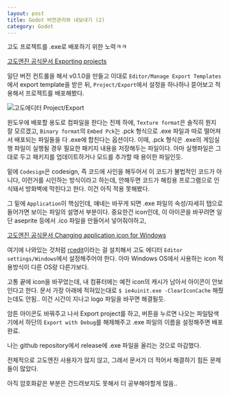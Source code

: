 ```yaml
---
layout: post
title: Godot 버전관리와 내보내기 (2)
category: Godot
---
```


고도 프로젝트를 .exe로 배포하기 위한 노력ㅋㅋ

[고도엔진 공식문서 Exporting projects](https://docs.godotengine.org/en/stable/getting_started/workflow/export/exporting_projects.html)

일단 버전 컨트롤을 해서 v0.1.0을 만들고 이대로 `Editor/Manage Export Templates`에서 export template을 받은 뒤, `Project/Export`에서 설정을 하나하나 뜯어보고 적용해서 프로젝트를 배포해봤다.

<!--description-->

![고도에디터 Project/Export](https://github.com/panda5176/panda5176.github.io/tree/master/_files/Export_settings.png)

윈도우에 배포할 용도로 컴파일을 한다는 전제 하에, `Texture format`은 솔직히 뭔지 잘 모르겠고, `Binary format`의 `Embed Pck`는 .pck 형식으로 .exe 파일과 따로 떨어져서 배포되는 파일들을 다 .exe에 합친다는 옵션이다. 이때, .pck 형식은 .exe의 게임실행 파일이 실행될 경우 필요한 패키지 내용을 저장해두는 파일이다. 아마 실행파일은 그대로 두고 패키지를 업데이트하거나 모드를 추가할 때 용이한 파일인듯.

밑에 `Codesign`은 codesign, 즉 코드에 사인을 해두어서 이 코드가 불법적인 코드가 아니다, 이런거를 시인하는 방식이라고 하는데, 안해두면 코드가 해킹용 프로그램으로 인식돼서 방화벽에 막힌다고 한다. 이건 아직 적용 못해봤다.

그 밑에 `Application`이 핵심인데, 얘네는 바꾸게 되면 .exe 파일의 속성/자세히 탭으로 들어가면 보이는 파일의 설명서 부분이다. 중요한건 icon인데, 이 아이콘을 바꾸려면 일단 aseprite 등에서 .ico 파일을 만들어서 넣어줘야하고, 

[고도엔진 공식문서 Changing application icon for Windows](https://docs.godotengine.org/en/stable/getting_started/workflow/export/changing_application_icon_for_windows.html)

여기에 나와있는 것처럼 [rcedit](https://github.com/electron/rcedit/releases)이라는 걸 설치해서 고도 에디터 `Editor settings/Windows`에서 설정해주어야 한다. 아마 Windows OS에서 사용하는 icon 적용방식이 다른 OS랑 다른가보다.

고통 끝에 icon을 바꾸었는데, 내 컴퓨터에는 예전 icon의 캐시가 남아서 아이콘이 안보인다고 한다. 문서 가장 아래에 적혀있는대로 `$ ie4uinit.exe -ClearIconCache` 해줬는데도 안됨.. 이건 시간이 지나고 logo 파일을 바꾸면 해결될듯.

암튼 아이콘도 바꿔주고 나서 Export project를 하고, 버튼을 누르면 나오는 파일탐색기에서 하단의 `Export with Debug`를 해제해주고 .exe 파일의 이름을 설정해주면 배포 완료.

나는 github repository에서 release에 .exe 파일을 올리는 것으로 마감했다.

전체적으로 고도엔진 사용자가 많지 않고, 그래서 문서가 더 적어서 해결하기 힘든 문제들이 많았다.

아직 암호화같은 부분은 건드려보지도 못해서 더 공부해야할게 많음..
